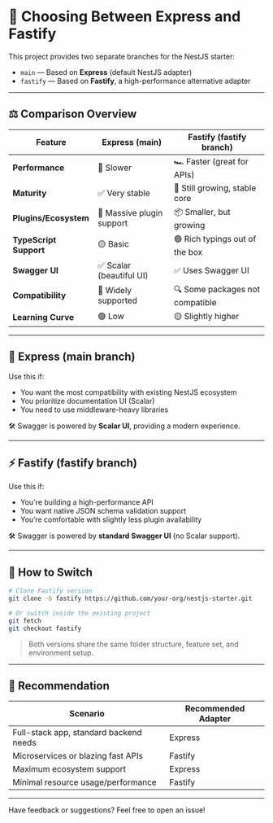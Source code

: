 # 🧭 Choosing Between Express and Fastify

This project provides two separate branches for the NestJS starter:

* `main` — Based on **Express** (default NestJS adapter)
* `fastify` — Based on **Fastify**, a high-performance alternative adapter

---

## ⚖️ Comparison Overview

| Feature                | Express (main)            | Fastify (fastify branch)        |
| ---------------------- | ------------------------- | ------------------------------- |
| **Performance**        | 🚶 Slower                 | 🏎️ Faster (great for APIs)     |
| **Maturity**           | ✅ Very stable             | 🚧 Still growing, stable core   |
| **Plugins/Ecosystem**  | 🧩 Massive plugin support | 📦 Smaller, but growing         |
| **TypeScript Support** | 🟡 Basic                  | 🟢 Rich typings out of the box  |
| **Swagger UI**         | ✅ Scalar (beautiful UI)   | ✅ Uses Swagger UI               |
| **Compatibility**      | 🧱 Widely supported       | 🔍 Some packages not compatible |
| **Learning Curve**     | 🟢 Low                    | 🟡 Slightly higher              |

---

## 🚀 Express (main branch)

Use this if:

* You want the most compatibility with existing NestJS ecosystem
* You prioritize documentation UI (Scalar)
* You need to use middleware-heavy libraries

🛠️ Swagger is powered by **Scalar UI**, providing a modern experience.

---

## ⚡ Fastify (fastify branch)

Use this if:

* You're building a high-performance API
* You want native JSON schema validation support
* You’re comfortable with slightly less plugin availability

🛠️ Swagger is powered by **standard Swagger UI** (no Scalar support).

---

## 📁 How to Switch

```bash
# Clone Fastify version
git clone -b fastify https://github.com/your-org/nestjs-starter.git

# Or switch inside the existing project
git fetch
git checkout fastify
```

> Both versions share the same folder structure, feature set, and environment setup.

---

## 📌 Recommendation

| Scenario                               | Recommended Adapter |
| -------------------------------------- | ------------------- |
| Full-stack app, standard backend needs | Express             |
| Microservices or blazing fast APIs     | Fastify             |
| Maximum ecosystem support              | Express             |
| Minimal resource usage/performance     | Fastify             |

---

Have feedback or suggestions? Feel free to open an issue!
